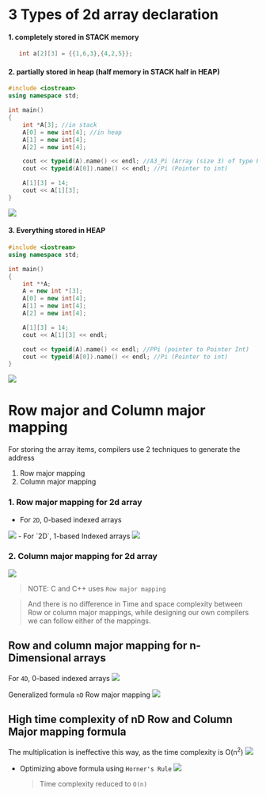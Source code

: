 # 3 Types of 2d array declaration

#### 1. completely stored in STACK memory
 ```cpp
    int a[2][3] = {{1,6,3},{4,2,5}};
 ```

#### 2. partially stored in heap (half memory in STACK half in HEAP)
```cpp
#include <iostream>
using namespace std;

int main()
{
    int *A[3]; //in stack
    A[0] = new int[4]; //in heap
    A[1] = new int[4];
    A[2] = new int[4];

    cout << typeid(A).name() << endl; //A3_Pi (Array (size 3) of type Pointer to Int)
    cout << typeid(A[0]).name() << endl; //Pi (Pointer to int)

    A[1][3] = 14;
    cout << A[1][3];
}
```
<img src='./res/partialInHEAP.png'>

#### 3. Everything stored in HEAP

```cpp
#include <iostream>
using namespace std;

int main()
{
    int **A;
    A = new int *[3];
    A[0] = new int[4];
    A[1] = new int[4];
    A[2] = new int[4];

    A[1][3] = 14;
    cout << A[1][3] << endl;

    cout << typeid(A).name() << endl; //PPi (pointer to Pointer Int)
    cout << typeid(A[0]).name() << endl; //Pi (Pointer to int)
}
```
<img src='./res/completely In HEAP.png'>

# Row major and Column major mapping

For storing the array items, compilers use 2 techniques to generate the address
1. Row major mapping
2. Column major mapping
   
### 1. Row major mapping for 2d array
- For `2D`, 0-based indexed arrays
<img src='./res/RowMajorMapping_0IndexedArrays.jpg'>
- For `2D`, 1-based Indexed arrays
<img src='./res/RowMajorMapping_1IndexedArrays.png'>



### 2. Column major mapping for 2d array

<img src='./res/ColumnMajorMapping_0IndexedArrays.jpg'>


>NOTE: C and C++ uses `Row major mapping`

> And there is no difference in Time and space complexity between Row or column major mappings, while designing our own compilers we can follow either of the mappings.

## Row and column major mapping for n-Dimensional arrays
  For `4D`, 0-based indexed arrays
  <img src='./res/4DRowAndColumnMajorMapping.png'>
 
 Generalized formula `nD` Row major mapping
 <img src='./res/n-dimArrayRowMajorMapping.png'>


## High time complexity of nD Row and Column Major mapping formula
The multiplication is ineffective this way, as the time complexity is O(n<sup>2</sup>)
<img src='./res/TimeComplexity_nDRowMajorMapping.png'>
- Optimizing above formula using `Horner's Rule`
  <img src='./res/TimeComplexityRowMajorMappingUsingHorner&apos;sRule.jpg'>
  >Time complexity reduced to `O(n)`
